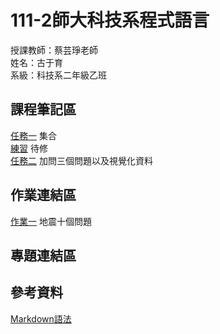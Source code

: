 # 111-2師大科技系程式語言
授課教師：蔡芸琤老師\
姓名：古于育\
系級：科技系二年級乙班
## 課程筆記區
[任務一](https://github.com/kuyuyu/PL/blob/main/Task1/Task%201.ipynb) 集合\
[練習](https://github.com/kuyuyu/PL/blob/main/practice1/practice1.ipynb) 待修\
[任務二](https://github.com/kuyuyu/PL/blob/main/Task2/Task2.ipynb) 加問三個問題以及視覺化資料
## 作業連結區
[作業一](https://github.com/kuyuyu/PL/blob/main/HW1/HW1.ipynb) 地震十個問題
## 專題連結區
## 參考資料
[Markdown語法](https://markdown.tw/#link)
